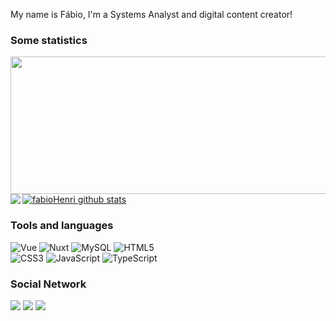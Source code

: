 My name is Fábio, I'm a Systems Analyst and digital content creator!

### Some statistics 
<div>
    <div align="left">
         <a href="https://github.com/fabioHenri?tab=repositories">
            <img width="800" height="220" src="https://streak-stats.demolab.com/?user=fabioHenri&theme=dark&hide_border=true&border_radius=5&card_width=1000">
         </a>
    </div>
    <div align="left">
      <a href="https://github.com/fabioHenri?tab=repositories">
        <img align="left" src="https://github-readme-stats.vercel.app/api/top-langs?username=fabioHenri&show_icons=true&locale=en&layout=compact&theme=gotham" />
        <img align="center" src="https://github-readme-stats.vercel.app/api?username=fabioHenri&show_icons=true&theme=gotham&hide_height=27" alt="fabioHenri github stats"/>
      </a>
    </div>
</div>

### Tools and languages
![Vue](https://img.shields.io/badge/vue-%2335495e.svg?style=for-the-badge&logo=vuedotjs&logoColor=%234FC08D) 
![Nuxt](https://img.shields.io/badge/Nuxt-%2335495e.svg?style=for-the-badge&logo=nuxtdotjs&logoColor=%234FC08D)
![MySQL](https://img.shields.io/badge/MySQL-00758F.svg?style=for-the-badge&logo=MySQL&logoColor=white)
![HTML5](https://img.shields.io/badge/HTML5-E34F26?style=for-the-badge&logo=html5&logoColor=white)
<br>
![CSS3](https://img.shields.io/badge/css3-%231572B6.svg?style=for-the-badge&logo=css3&logoColor=white)
![JavaScript](https://img.shields.io/badge/javascript-%23323330.svg?style=for-the-badge&logo=javascript&logoColor=%23F7DF1E)
![TypeScript](https://img.shields.io/badge/TypeScript-%23007ACC.svg?style=for-the-badge&logo=typescript&logoColor=white)


### Social Network

<div> 
  <a href="https://www.instagram.com/hyoogplays/" target="_blank"><img src="https://img.shields.io/badge/-Instagram-%23E4405F?style=for-the-badge&logo=instagram&logoColor=white" target="_blank"></a>
  <a href="https://www.twitch.tv/hyoogplays" target="_blank"><img src="https://img.shields.io/badge/Twitch-9146FF?style=for-the-badge&logo=twitch&logoColor=white" target="_blank"></a>
  <a href="https://www.linkedin.com/in/fabiohenrique1/" target="_blank"><img src="https://img.shields.io/badge/-LinkedIn-%230077B5?style=for-the-badge&logo=linkedin&logoColor=white" target="_blank"></a> 
</div>
